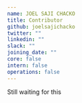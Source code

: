 ```yaml
---
name: JOEL SAJI CHACKO
title: Contributor
github: joelsajichacko
twitter: ""
linkedin: ""
slack: ""
joining_date: ""
core: false
intern: false
operations: false
---
```


Still waiting for this
